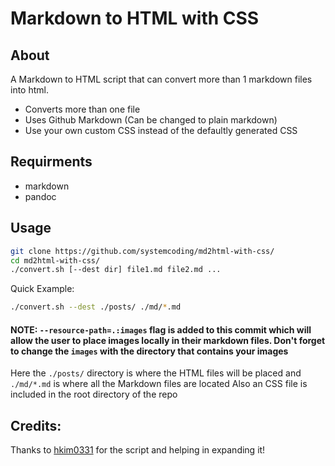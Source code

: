 # Markdown to HTML with CSS

## About
A Markdown to HTML script that can convert more than 1 markdown files into html.

* Converts more than one file
* Uses Github Markdown (Can be changed to plain markdown)
* Use your own custom CSS instead of the defaultly generated CSS

## Requirments

* markdown 
* pandoc

## Usage

``` bash
git clone https://github.com/systemcoding/md2html-with-css/
cd md2html-with-css/
./convert.sh [--dest dir] file1.md file2.md ...
```

Quick Example:

```bash
./convert.sh --dest ./posts/ ./md/*.md
```

#### NOTE: `--resource-path=.:images` flag is added to this commit which will allow the user to place images locally in their markdown files. Don't forget to change the `images` with the directory that contains your images

Here the `./posts/` directory is where the HTML files will be placed and `./md/*.md` is where all the Markdown files are located
Also an CSS file is included in the root directory of the repo

## Credits:
Thanks to [hkim0331](https://github.com/hkim0331/md2html) for the script and helping in expanding it!
